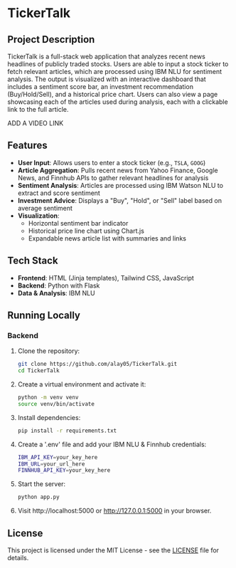 # TickerTalk

## Project Description

TickerTalk is a full-stack web application that analyzes recent news headlines of publicly traded stocks. Users are able to input a stock ticker to fetch relevant articles, which are processed using IBM NLU for sentiment analysis. The output is visualized with an interactive dashboard that includes a sentiment score bar, an investment recommendation (Buy/Hold/Sell), and a historical price chart. Users can also view a page showcasing each of the articles used during analysis, each with a clickable link to the full article.

ADD A VIDEO LINK

## Features

- **User Input**: Allows users to enter a stock ticker (e.g., `TSLA`, `GOOG`)
- **Article Aggregation**: Pulls recent news from Yahoo Finance, Google News, and Finnhub APIs to gather relevant headlines for analysis
- **Sentiment Analysis**: Articles are processed using IBM Watson NLU to extract and score sentiment
- **Investment Advice**: Displays a "Buy", "Hold", or "Sell" label based on average sentiment
- **Visualization**:
  - Horizontal sentiment bar indicator
  - Historical price line chart using Chart.js
  - Expandable news article list with summaries and links

## Tech Stack

- **Frontend**: HTML (Jinja templates), Tailwind CSS, JavaScript
- **Backend**: Python with Flask
- **Data & Analysis**: IBM NLU

## Running Locally

### Backend

1. Clone the repository:
   ```bash
   git clone https://github.com/alay05/TickerTalk.git
   cd TickerTalk
2. Create a virtual environment and activate it:
   ```bash
   python -m venv venv
   source venv/bin/activate
3. Install dependencies:
   ```bash
   pip install -r requirements.txt
4. Create a '.env' file and add your IBM NLU & Finnhub credentials:
   ```bash
   IBM_API_KEY=your_key_here
   IBM_URL=your_url_here
   FINNHUB_API_KEY=your_key_here
5. Start the server:
   ```bash
   python app.py
6. Visit http://localhost:5000 or http://127.0.0.1:5000 in your browser.

## License

This project is licensed under the MIT License - see the [LICENSE](LICENSE) file for details.
